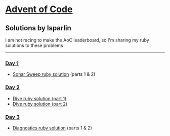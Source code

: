 # [Advent of Code](https://adventofcode.com)
## Solutions by lsparlin

I am not racing to make the AoC leaderboard, so I'm sharing my ruby solutions to these problems 

_____

### [Day 1](https://adventofcode.com/2021/day/1)
- [Sonar Sweep ruby solution](day1_sonar_sweep/sonar_sweep.rb)
(parts 1 & 2)

### [Day 2](https://adventofcode.com/2021/day/2)
- [Dive ruby solution (part 1)](day2_dive/part_1.rb)
- [Dive ruby solution (part 2)](day2_dive/part_2.rb)

### [Day 3](https://adventofcode.com/2021/day/3)
- [Diagnostics ruby solution](day3_diagnostic/submarine_diagnostics.rb)
(parts 1 & 2)
